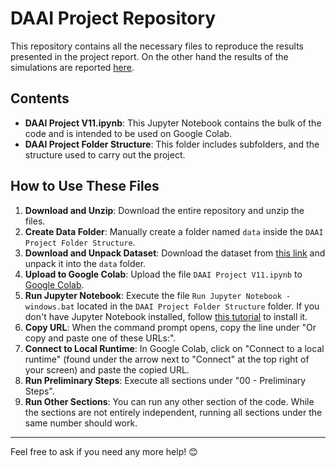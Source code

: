 # DAAI Project Repository

This repository contains all the necessary files to reproduce the results presented in the project report.
On the other hand the results of the simulations are reported [here](https://docs.google.com/spreadsheets/d/1m7Q6WQJnpsBzDBqy_JIpK8Lfb3S7GBFHaW5HsQ7hZmQ/edit?gid=0#gid=0).

## Contents

- **DAAI Project V11.ipynb**: This Jupyter Notebook contains the bulk of the code and is intended to be used on Google Colab.
- **DAAI Project Folder Structure**: This folder includes subfolders, and the structure used to carry out the project.

## How to Use These Files

1. **Download and Unzip**: Download the entire repository and unzip the files.
2. **Create Data Folder**: Manually create a folder named `data` inside the `DAAI Project Folder Structure`.
3. **Download and Unpack Dataset**: Download the dataset from [this link](https://drive.google.com/drive/folders/1BiK9sYyTslcxQQoS3vZGF02hRg6OQpR4) and unpack it into the `data` folder.
4. **Upload to Google Colab**: Upload the file `DAAI Project V11.ipynb` to [Google Colab](https://colab.research.google.com/).
5. **Run Jupyter Notebook**: Execute the file `Run Jupyter Notebook - windows.bat` located in the `DAAI Project Folder Structure` folder. If you don't have Jupyter Notebook installed, follow [this tutorial](https://www.youtube.com/watch?v=ClTWPoDHY_s) to install it.
6. **Copy URL**: When the command prompt opens, copy the line under "Or copy and paste one of these URLs:".
7. **Connect to Local Runtime**: In Google Colab, click on "Connect to a local runtime" (found under the arrow next to "Connect" at the top right of your screen) and paste the copied URL.
8. **Run Preliminary Steps**: Execute all sections under "00 - Preliminary Steps".
9. **Run Other Sections**: You can run any other section of the code. While the sections are not entirely independent, running all sections under the same number should work.

---

Feel free to ask if you need any more help! 😊
